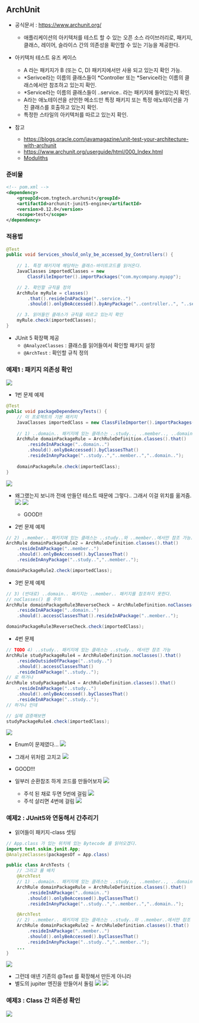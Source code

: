 ## ArchUnit

- 공식문서 : https://www.archunit.org/
  - 애플리케이션의 아키텍처를 테스트 할 수 있는 오픈 소스 라이브러리로, 패키지, 클래스, 레이어, 슬라이스 간의 의존성을 확인할 수 있는 기능을 제공한다.

- 아키텍처 테스트 유즈 케이스
  - A 라는 패키지가 B (또는 C, D) 패키지에서만 사용 되고 있는지 확인 가능.
  - *Serivce라는 이름의 클래스들이 *Controller 또는 *Service라는 이름의 클래스에서만
참조하고 있는지 확인.
  - *Service라는 이름의 클래스들이 ..service.. 라는 패키지에 들어있는지 확인.
  - A라는 애노테이션을 선언한 메소드만 특정 패키지 또는 특정 애노테이션을 가진 클래스를 호출하고 있는지 확인.
  - 특정한 스타일의 아키텍처를 따르고 있는지 확인.
- 참고
  - https://blogs.oracle.com/javamagazine/unit-test-your-architecture-with-archunit
  - https://www.archunit.org/userguide/html/000_Index.html
  - [Moduliths](https://github.com/moduliths/moduliths)


### 준비물
```xml
<!-- pom.xml -->
<dependency>
    <groupId>com.tngtech.archunit</groupId>
    <artifactId>archunit-junit5-engine</artifactId>
    <version>0.12.0</version>
    <scope>test</scope>
</dependency>
```

### 적용법
```java
@Test
public void Services_should_only_be_accessed_by_Controllers() {
    
    // 1. 특정 패키지에 해당하는 클래스-바이트코드를 읽어온다.
    JavaClasses importedClasses = new 
        ClassFileImporter().importPackages("com.mycompany.myapp");

    // 2. 확인할 규칙을 정의
    ArchRule myRule = classes()
        .that().resideInAPackage("..service..")
        .should().onlyBeAccessed().byAnyPackage("..controller..", "..service..");

    // 3. 읽어들인 클래스가 규칙을 따르고 있는지 확인
    myRule.check(importedClasses);
}
```
- JUnit 5 확장팩 제공
  - `@AnalyzeClasses` : 클래스를 읽어들여서 확인할 패키지 설정
  - `@ArchTest` : 확인할 규칙 정의


### 예제1 : 패키지 의존성 확인
![](assets/2022-11-02-14-41-43.png)

- 1번 문제 예제
```java
@Test
public void packageDependencyTests() {
    // 이 프로젝트의 기본 패키지
    JavaClasses importedClass = new ClassFileImporter().importPackages("test.sskim.junit"); 
        
    // 1) ..domain.. 패키지에 있는 클래스는 ..study.., ..member.., ..domain..에서 참조 가능.
    ArchRule domainPackageRule = ArchRuleDefinition.classes().that()
        .resideInAPackage("..domain..")
        .should().onlyBeAccessed().byClassesThat()
        .resideInAnyPackage("..study..","..member..","..domain..");
    
    domainPackageRule.check(importedClass);
}
```
![](assets/2022-11-02-14-57-11.png)
- 왜그랬는지 보니까 전에 만들던 테스트 때문에 그렇다.. 그래서 이걸 위치를 옮겨줌.
![](assets/2022-11-02-14-58-07.png)
![](assets/2022-11-02-14-59-35.png)
    - GOOD!!

- 2번 문제 예제
```java
// 2) ..member.. 패키지에 있는 클래스는 ..study..와 ..member..에서만 참조 가능.
ArchRule domainPackageRule2 = ArchRuleDefinition.classes().that()
    .resideInAPackage("..member..")
    .should().onlyBeAccessed().byClassesThat()
    .resideInAnyPackage("..study..","..member..");

domainPackageRule2.check(importedClass);
```
- 3번 문제 예제
```java
// 3) (반대로) ..domain.. 패키지는 ..member.. 패키지를 참조하지 못한다.
// noClasses() 를 주의
ArchRule domainPackageRule3ReverseCheck = ArchRuleDefinition.noClasses().that()
    .resideInAPackage("..domain..")
    .should().accessClassesThat().resideInAPackage("..member..");

domainPackageRule3ReverseCheck.check(importedClass);
```

- 4번 문제
```java
// TODO 4) ..study.. 패키지에 있는 클래스는 ..study.. 에서만 참조 가능
ArchRule studyPackageRule4 = ArchRuleDefinition.noClasses().that()
    .resideOutsideOfPackage("..study..")
    .should().accessClassesThat()
    .resideInAPackage("..study..");
// 로 하거나
ArchRule studyPackageRule4 = ArchRuleDefinition.classes().that()
    .resideInAPackage("..study..")
    .should().onlyBeAccessed().byClassesThat()
    .resideInAPackage("..study..");
// 하거나 인데

// 실제 검증해보면
studyPackageRule4.check(importedClass);
```
  ![](assets/2022-11-02-15-26-16.png)
  - Enum이 문제였다...
  ![](assets/2022-11-02-15-26-55.png)
  - 그래서 위처럼 고치고
  ![](assets/2022-11-02-15-27-54.png)
  - GOOD!!!

- 일부러 순환참조 하게 코드를 만들어보자
![](assets/2022-11-02-15-44-51.png)
  - 주석 된 채로 두면 5번에 걸림
  ![](assets/2022-11-02-15-46-58.png)
  - 주석 살리면 4번에 걸림
  ![](assets/2022-11-02-15-57-11.png)


### 예제2 : JUnit5와 연동해서 간추리기

- 읽어들이 패키지-class 셋팅
```java
// App.class 가 있는 위치에 있는 Bytecode 를 읽어오겠다.
import test.sskim.junit.App;
@AnalyzeClasses(packagesOf = App.class)

public class ArchTests {
    // 그리고 룰 배치
    @ArchTest
    // 1) ..domain.. 패키지에 있는 클래스는 ..study.., ..member.., ..domain..에서 참조 가능.
    ArchRule domainPackageRule = ArchRuleDefinition.classes().that()
        .resideInAPackage("..domain..")
        .should().onlyBeAccessed().byClassesThat()
        .resideInAnyPackage("..study..","..member..","..domain..");

    @ArchTest
    // 2) ..member.. 패키지에 있는 클래스는 ..study..와 ..member..에서만 참조 가능.
    ArchRule domainPackageRule2 = ArchRuleDefinition.classes().that()
        .resideInAPackage("..member..")
        .should().onlyBeAccessed().byClassesThat()
        .resideInAnyPackage("..study..","..member..");
    ...
}
```
![](assets/2022-11-02-16-12-49.png)

- 그런데 애넨 기존의 @Test 를 확장해서 만든게 아니라 
- 별도의 jupiter 엔진을 만들어서 돌림
![](assets/2022-11-02-16-13-36.png)
![](assets/2022-11-02-16-14-12.png)


### 예제3 : Class 간 의존성 확인

![](assets/2022-11-02-16-16-44.png)

```java


```